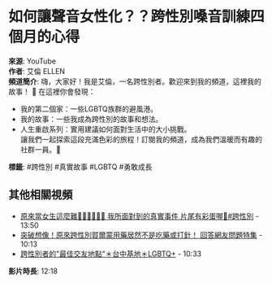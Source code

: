 # 如何讓聲音女性化？？跨性別嗓音訓練四個月的心得

**來源**: YouTube  
**作者**: 艾倫 ELLEN  
**頻道簡介**: 嗨，大家好！我是艾倫，一名跨性別者。歡迎來到我的頻道，這裡我的故事！ 🌈 在這裡你會發現：  
- 我的第二個家：一些LGBTQ族群的避風港。  
- 我的故事：一些我成為跨性別的故事和想法。  
- 人生重啟系列：實用建議如何面對生活中的大小挑戰。  
讓我們一起探索這段充滿色彩的旅程！訂閱我的頻道，成為我們溫暖而有趣的社群一員。💖  

**標籤**: #跨性別 #真實故事 #LGBTQ #勇敢成長

## 其他相關視頻
- [原來當女生這麼難🤦🏻‍♀️🤦🏻‍♀️ 我所面對到的真實事件 片尾有彩蛋喔🤪#跨性別](https://www.youtube.com/watch?v=DUAhzcYy2io) - 13:50
- [突破想像！原來跨性別賀爾蒙用藥居然不是吃藥或打針！ 回答網友問題特集](https://www.youtube.com/watch?v=eSUuf0UIgLY) - 10:13
- [跨性別者的"最佳交友地點"＊台中基地＊LGBTQ+](https://www.youtube.com/watch?v=fMBINPlaIkc) - 10:33

**影片時長**: 12:18